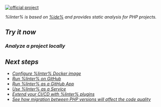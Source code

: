 [//]: # (title: Qodana for PHP)

[![official project](https://jb.gg/badges/official-flat-square.svg)](https://confluence.jetbrains.com/display/ALL/JetBrains+on+GitHub)

<note>
<p>
<include src="lib_qd.xml" include-id="eap-warning">
<var name="product" value="Qodana PHP"/>
</include>
</p>
</note>

<var name="linter" value="Qodana PHP"/>
<var name="ide" value="PhpStorm"/>
<var name="docker-image" value="jetbrains/qodana-php"/>

%linter% is based on [%ide%](https://www.jetbrains.com/phpstorm/) and provides static analysis for PHP projects. <include src="lib_qd.xml" include-id="linter-intro"/>

## Try it now

### Analyze a project locally

<p><include src="lib_qd.xml" include-id="qodana-cli-quickstart" filter="php-only,jvm-php,non-gs,other,empty"/></p>

## Next steps

- <a href="qodana-php-docker-readme.xml">Configure %linter% Docker image</a>
- <a href="qodana-github-action.md">Run %linter% on GitHub</a>
- <a href="qodana-github-application.md">Run %linter% as a GitHub App</a>
- <a href="service.md">Use %linter% as a Service</a>
- <a href="ci.md">Extend your CI/CD with %linter% plugins</a>
- <a href="qodana-php-language-upgrade.xml">See how migration between PHP versions will affect the code quality</a>